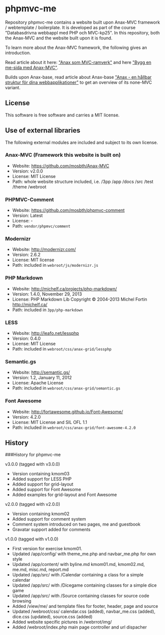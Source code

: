 phpmvc-me
=========

Repository phpmvc-me contains a website built upon Anax-MVC framework / webtemplate / boilerplate. It is developed as part of
the course "Databasdrivna webbappl med PHP och MVC-kp25". In this repository, both the Anax-MVC and the website built upon it is found.

To learn more about the Anax-MVC framework, the following gives an introduction.

Read article about it here: ["Anax som MVC-ramverk"](http://dbwebb.se/kunskap/anax-som-mvc-ramverk) and here ["Bygg en me-sida med Anax-MVC"](http://dbwebb.se/kunskap/bygg-en-me-sida-med-anax-mvc). 

Builds upon Anax-base, read article about Anax-base ["Anax - en hållbar struktur för dina webbapplikationer"](http://dbwebb.se/kunskap/anax-en-hallbar-struktur-for-dina-webbapplikationer) to get an overview of its none-MVC variant. 



License 
------------------

This software is free software and carries a MIT license.



Use of external libraries
-----------------------------------

The following external modules are included and subject to its own license.

### Anax-MVC (Framework this website is built on)
* Website: https://github.com/mosbth/Anax-MVC
* Version: v2.0.0
* License: MIT License
* Path: whole website structure included, i.e. /3pp /app /docs /src /test /theme /webroot



### PHPMVC-Comment 
* Website: https://github.com/mosbth/phpmvc-comment
* Version: Latest
* License: -
* Path: `vendor/phpmvc/comment`



### Modernizr
* Website: http://modernizr.com/
* Version: 2.6.2
* License: MIT license 
* Path: included in `webroot/js/modernizr.js`



### PHP Markdown
* Website: http://michelf.ca/projects/php-markdown/
* Version: 1.4.0, November 29, 2013
* License: PHP Markdown Lib Copyright © 2004-2013 Michel Fortin http://michelf.ca/ 
* Path: included in `3pp/php-markdown`



### LESS
* Website: http://leafo.net/lessphp
* Version: 0.4.0
* License: MIT License 
* Path: included in `webroot/css/anax-grid/lessphp`



### Semantic.gs
* Website: http://semantic.gs/
* Version: 1.2, January 11, 2012
* License: Apache License
* Path: included in `webroot/css/anax-grid/semantic.gs`



### Font Awesome
* Website: http://fortawesome.github.io/Font-Awesome/
* Version: 4.2.0
* License: MIT License and SIL OFL 1.1
* Path: included in `webroot/css/anax-grid/font-awesome-4.2.0`


History
-----------------------------------


###History for phpmvc-me


v3.0.0 (tagged with v3.0.0)

* Version containing kmom03
* Added support for LESS PHP
* Added support for grid-layout
* Added support for Font Awesome
* Added examples for grid-layout and Font Awesome


v2.0.0 (tagged with v2.0.0)

* Version containing kmom02
* Added support for comment system
* Comment system introduced on two pages, me and guestbook
* Gravatar support added for comments


v1.0.0 (tagged with v1.0.0)

* First version for exercise kmom01.
* Updated /app/config/ with theme_me.php and navbar_me.php for own style
* Updated /app/content/ with byline.md kmom01.md, kmom02.md, me.md, misc.md, report.md
* Updated /app/src/ with /Calendar containing a class for a simple calendar
* Updated /app/src/ with /Dicegame containing classes for a simple dice game
* Updated /app/src/ with /Source containing classes for source code browsing
* Added /view/me/ and template files for footer, header, page and source
* Updated /webroot/css/ calendar.css (added), navbar_me.css (added), dice.css (updated), source.css (added)
* Added website specific pictures in /webrrot/img/
* Added /webroot/index.php main page controller and url dispacher 


